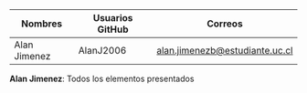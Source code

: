 |Nombres     |Usuarios GitHub|Correos                       |
|------------|---------------|------------------------------|
|Alan Jimenez|AlanJ2006      |alan.jimenezb@estudiante.uc.cl|

**Alan Jimenez**: Todos los elementos presentados